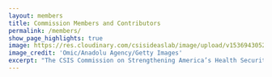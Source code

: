 ```yaml
---
layout: members
title: Commission Members and Contributors
permalink: /members/
show_page_highlights: true
image: https://res.cloudinary.com/csisideaslab/image/upload/v1536943052/health-commission/photo-1529928750697-1d9646312221.jpg
image_credit: 'Omic/Anadolu Agency/Getty Images'
excerpt: "The CSIS Commission on Strengthening America’s Health Security aims to chart a bold vision for the future of U.S. leadership in global health security, at home and abroad."
---
```

